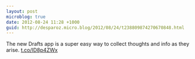 ```yaml
---
layout: post
microblog: true
date: 2012-08-24 11:28 +1000
guid: http://desparoz.micro.blog/2012/08/24/t238809874270670848.html
---
```

The new Drafts app is a super easy way to collect thoughts and info as they arise. [t.co/ID8p4ZWx](http://t.co/ID8p4ZWx)
